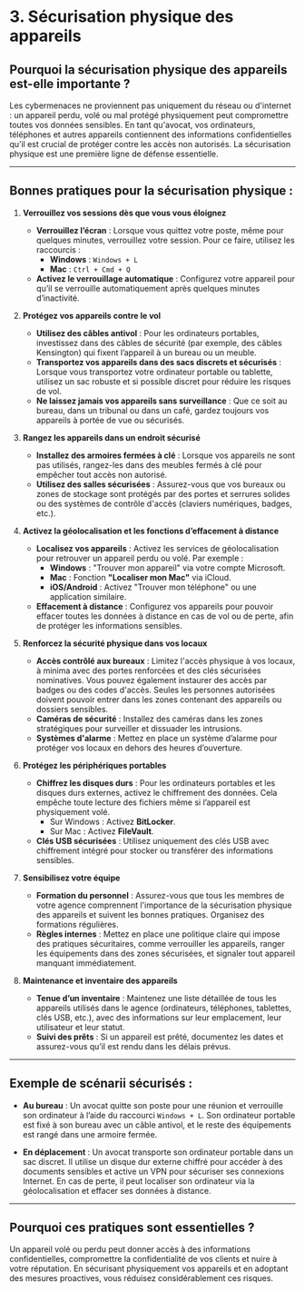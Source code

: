 # 3. **Sécurisation physique des appareils**

## Pourquoi la sécurisation physique des appareils est-elle importante ?

Les cybermenaces ne proviennent pas uniquement du réseau ou d'internet : un appareil perdu, volé ou mal protégé physiquement peut compromettre toutes vos données sensibles. En tant qu'avocat, vos ordinateurs, téléphones et autres appareils contiennent des informations confidentielles qu’il est crucial de protéger contre les accès non autorisés. La sécurisation physique est une première ligne de défense essentielle.

---

## Bonnes pratiques pour la sécurisation physique :

1. **Verrouillez vos sessions dès que vous vous éloignez**
   - **Verrouillez l’écran** : Lorsque vous quittez votre poste, même pour quelques minutes, verrouillez votre session. Pour ce faire, utilisez les raccourcis :
     - **Windows** : `Windows + L`
     - **Mac** : `Ctrl + Cmd + Q`
   - **Activez le verrouillage automatique** : Configurez votre appareil pour qu’il se verrouille automatiquement après quelques minutes d’inactivité.

2. **Protégez vos appareils contre le vol**
   - **Utilisez des câbles antivol** : Pour les ordinateurs portables, investissez dans des câbles de sécurité (par exemple, des câbles Kensington) qui fixent l’appareil à un bureau ou un meuble.
   - **Transportez vos appareils dans des sacs discrets et sécurisés** : Lorsque vous transportez votre ordinateur portable ou tablette, utilisez un sac robuste et si possible discret pour réduire les risques de vol.
   - **Ne laissez jamais vos appareils sans surveillance** : Que ce soit au bureau, dans un tribunal ou dans un café, gardez toujours vos appareils à portée de vue ou sécurisés.

3. **Rangez les appareils dans un endroit sécurisé**
   - **Installez des armoires fermées à clé** : Lorsque vos appareils ne sont pas utilisés, rangez-les dans des meubles fermés à clé pour empêcher tout accès non autorisé.
   - **Utilisez des salles sécurisées** : Assurez-vous que vos bureaux ou zones de stockage sont protégés par des portes et serrures solides ou des systèmes de contrôle d'accès (claviers numériques, badges, etc.).

4. **Activez la géolocalisation et les fonctions d’effacement à distance**
   - **Localisez vos appareils** : Activez les services de géolocalisation pour retrouver un appareil perdu ou volé. Par exemple :
     - **Windows** : "Trouver mon appareil" via votre compte Microsoft.
     - **Mac** : Fonction **"Localiser mon Mac"** via iCloud.
     - **iOS/Android** : Activez "Trouver mon téléphone" ou une application similaire.
   - **Effacement à distance** : Configurez vos appareils pour pouvoir effacer toutes les données à distance en cas de vol ou de perte, afin de protéger les informations sensibles.

5. **Renforcez la sécurité physique dans vos locaux**
   - **Accès contrôlé aux bureaux** : Limitez l'accès physique à vos locaux, à minima avec des portes renforcées et des clés sécurisées nominatives. Vous pouvez également instaurer des accès par badges ou des codes d'accès. Seules les personnes autorisées doivent pouvoir entrer dans les zones contenant des appareils ou dossiers sensibles.
   - **Caméras de sécurité** : Installez des caméras dans les zones stratégiques pour surveiller et dissuader les intrusions.
   - **Systèmes d'alarme** : Mettez en place un système d’alarme pour protéger vos locaux en dehors des heures d’ouverture.

6. **Protégez les périphériques portables**
   - **Chiffrez les disques durs** : Pour les ordinateurs portables et les disques durs externes, activez le chiffrement des données. Cela empêche toute lecture des fichiers même si l’appareil est physiquement volé.
     - Sur Windows : Activez **BitLocker**.
     - Sur Mac : Activez **FileVault**.
   - **Clés USB sécurisées** : Utilisez uniquement des clés USB avec chiffrement intégré pour stocker ou transférer des informations sensibles.

7. **Sensibilisez votre équipe**
   - **Formation du personnel** : Assurez-vous que tous les membres de votre agence comprennent l'importance de la sécurisation physique des appareils et suivent les bonnes pratiques. Organisez des formations régulières.
   - **Règles internes** : Mettez en place une politique claire qui impose des pratiques sécuritaires, comme verrouiller les appareils, ranger les équipements dans des zones sécurisées, et signaler tout appareil manquant immédiatement.

8. **Maintenance et inventaire des appareils**
   - **Tenue d’un inventaire** : Maintenez une liste détaillée de tous les appareils utilisés dans le agence (ordinateurs, téléphones, tablettes, clés USB, etc.), avec des informations sur leur emplacement, leur utilisateur et leur statut.
   - **Suivi des prêts** : Si un appareil est prêté, documentez les dates et assurez-vous qu’il est rendu dans les délais prévus.

---

## Exemple de scénarii sécurisés :

- **Au bureau** : 
  Un avocat quitte son poste pour une réunion et verrouille son ordinateur à l’aide du raccourci `Windows + L`. Son ordinateur portable est fixé à son bureau avec un câble antivol, et le reste des équipements est rangé dans une armoire fermée.
  
- **En déplacement** :
  Un avocat transporte son ordinateur portable dans un sac discret. Il utilise un disque dur externe chiffré pour accéder à des documents sensibles et active un VPN pour sécuriser ses connexions Internet. En cas de perte, il peut localiser son ordinateur via la géolocalisation et effacer ses données à distance.

---

## **Pourquoi ces pratiques sont essentielles ?**

Un appareil volé ou perdu peut donner accès à des informations confidentielles, compromettre la confidentialité de vos clients et nuire à votre réputation. En sécurisant physiquement vos appareils et en adoptant des mesures proactives, vous réduisez considérablement ces risques.